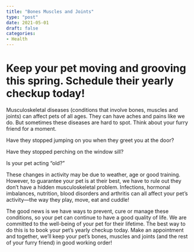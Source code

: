 ```yaml
---
title: "Bones Muscles and Joints"
type: "post"
date: 2021-05-01
draft: false
categories:
- Health
---
```


# Keep your pet moving and grooving this spring. Schedule their yearly checkup today! #
Musculoskeletal diseases (conditions that involve bones, muscles and joints) can affect pets of all ages. They can have aches and pains like we do. But sometimes these diseases are hard to spot. Think about your furry friend for a moment.

Have they stopped jumping on you when they greet you at the door?

Have they stopped perching on the window sill?

Is your pet acting “old?”

These changes in activity may be due to weather, age or good training. However, to guarantee your pet is at their best, we have to rule out they don’t have a hidden musculoskeletal problem. Infections, hormonal imbalances, nutrition, blood disorders and arthritis can all affect your pet’s activity—the way they play, move, eat and cuddle!

The good news is we have ways to prevent, cure or manage these conditions, so your pet can continue to have a good quality of life. We are committed to the well-being of your pet for their lifetime. The best way to do this is to book your pet’s yearly checkup today. Make an appointment and together, we’ll keep your pet’s bones, muscles and joints (and the rest of your furry friend) in good working order!
